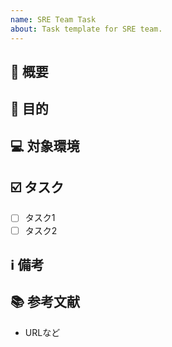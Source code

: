 ```yaml
---
name: SRE Team Task
about: Task template for SRE team.
---
```


## :bookmark: 概要



## :dart: 目的



## :computer: 対象環境



## :ballot_box_with_check: タスク

- [ ] タスク1
- [ ] タスク2

## :information_source: 備考



## :books: 参考文献

- URLなど
